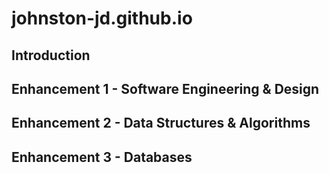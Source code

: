 # johnston-jd.github.io

## Introduction

## Enhancement 1 - Software Engineering & Design

## Enhancement 2 - Data Structures & Algorithms

## Enhancement 3 - Databases
